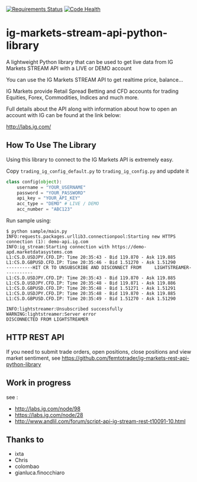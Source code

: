 [![Requirements Status](https://requires.io/github/femtotrader/ig-markets-stream-api-python-library/requirements.svg?branch=master)](https://requires.io/github/femtotrader/ig-markets-stream-api-python-library/requirements/?branch=master)
[![Code Health](https://landscape.io/github/femtotrader/ig-markets-stream-api-python-library/master/landscape.svg?style=flat)](https://landscape.io/github/femtotrader/ig-markets-stream-api-python-library/master)

ig-markets-stream-api-python-library
====================================

A lightweight Python library that can be used to get live data from IG Markets STREAM API with a LIVE or DEMO account

You can use the IG Markets STREAM API to get realtime price, balance...

IG Markets provide Retail Spread Betting and CFD accounts for trading Equities, Forex, Commodities, Indices and much more.

Full details about the API along with information about how to open an account with IG can be found at the link below:

http://labs.ig.com/

How To Use The Library
----------------------

Using this library to connect to the IG Markets API is extremely easy.

Copy `trading_ig_config_default.py` to `trading_ig_config.py` and update it

```python
class config(object):
    username = "YOUR_USERNAME"
    password = "YOUR_PASSWORD"
    api_key = "YOUR_API_KEY"
    acc_type = "DEMO" # LIVE / DEMO
    acc_number = "ABC123"
```

Run sample using:

```
$ python sample/main.py
INFO:requests.packages.urllib3.connectionpool:Starting new HTTPS connection (1): demo-api.ig.com
INFO:ig_stream:Starting connection with https://demo-apd.marketdatasystems.com
L1:CS.D.USDJPY.CFD.IP: Time 20:35:43 - Bid 119.870 - Ask 119.885
L1:CS.D.GBPUSD.CFD.IP: Time 20:35:46 - Bid 1.51270 - Ask 1.51290
----------HIT CR TO UNSUBSCRIBE AND DISCONNECT FROM     LIGHTSTREAMER-----------
L1:CS.D.USDJPY.CFD.IP: Time 20:35:43 - Bid 119.870 - Ask 119.885
L1:CS.D.USDJPY.CFD.IP: Time 20:35:48 - Bid 119.871 - Ask 119.886
L1:CS.D.GBPUSD.CFD.IP: Time 20:35:48 - Bid 1.51271 - Ask 1.51291
L1:CS.D.USDJPY.CFD.IP: Time 20:35:48 - Bid 119.870 - Ask 119.885
L1:CS.D.GBPUSD.CFD.IP: Time 20:35:49 - Bid 1.51270 - Ask 1.51290

INFO:lightstreamer:Unsubscribed successfully
WARNING:lightstreamer:Server error
DISCONNECTED FROM LIGHTSTREAMER
```

HTTP REST API
-------------
If you need to submit trade orders, open positions, close positions and view market sentiment,
see https://github.com/femtotrader/ig-markets-rest-api-python-library


Work in progress
----------------
see :

 - http://labs.ig.com/node/98
 - https://labs.ig.com/node/28
 - http://www.andlil.com/forum/script-api-ig-stream-rest-t10091-10.html

Thanks to
---------
 - ixta
 - Chris
 - colombao
 - gianluca.finocchiaro